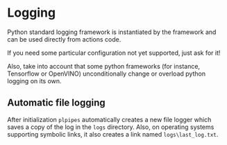# Logging

Python standard logging framework is instantiated by the framework and
can be used directly from actions code.

If you need some particular configuration not yet supported, just ask
for it!

Also, take into account that some python frameworks (for instance,
Tensorflow or OpenVINO) unconditionally change or overload python
logging on its own.

## Automatic file logging

After initialization `plpipes` automatically creates a new file logger
which saves a copy of the log in the `logs` directory. Also, on
operating systems supporting symbolic links, it also creates a link
named `logs\last_log.txt`.
